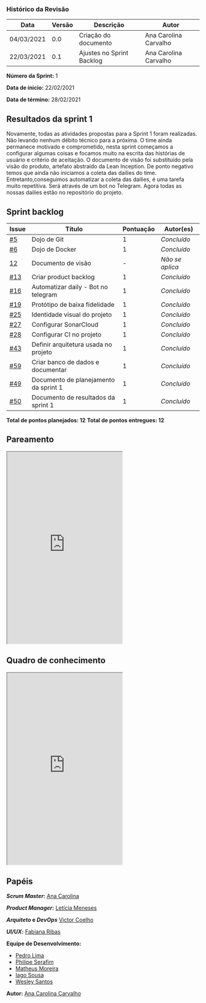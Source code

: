 ### Histórico da Revisão
| Data | Versão | Descrição | Autor |
|---|---|---|---|
| 04/03/2021| 0.0 |Criação do documento | Ana Carolina Carvalho|
| 22/03/2021| 0.1 |Ajustes no Sprint Backlog | Ana Carolina Carvalho |


**Número da Sprint:** 1

**Data de ínicio:** 22/02/2021

**Data de término:** 28/02/2021

## Resultados da sprint 1

Novamente, todas as atividades propostas para a Sprint 1 foram realizadas. Não levando nenhum débito técnico para a próxima. O time ainda permanece motivado e comprometido, nesta sprint começamos a configurar algumas coisas e focamos muito na escrita das histórias de usuário e critério de aceitação. 
O documento de visão foi substituído pela visão do produto, artefato abstraído da Lean Inception.
De ponto negativo temos que ainda não iniciamos a coleta das dailies do time. Entretanto,conseguimos automatizar a coleta das dailies, é uma tarefa muito repetitiva. Será através de um bot no Telegram. Agora todas as nossas dailies estão no repositório do projeto.

## Sprint backlog

| Issue | Título | Pontuação | Autor(es) |
|---|---|---|---|
|[#5](https://github.com/fga-eps-mds/2020.2-violeta-documentacao/issues/5)| Dojo de Git | 1 | _Concluído_ |
|[#6](https://github.com/fga-eps-mds/2020.2-violeta-documentacao/issues/6)| Dojo de Docker | 1 | _Concluído_ |
|[12](https://github.com/fga-eps-mds/2020.2-violeta-documentacao/issues/12)| Documento de visão | - | _Não se aplica_|
|[#13](https://github.com/fga-eps-mds/2020.2-violeta-documentacao/issues/13)| Criar product backlog | 1 | _Concluído_ |
|[#16](https://github.com/fga-eps-mds/2020.2-violeta-documentacao/issues/16)| Automatizar daily - Bot no telegram | 1 | _Concluído_ |
|[#19](https://github.com/fga-eps-mds/2020.2-violeta-documentacao/issues/19)| Protótipo de baixa fidelidade | 1 | _Concluído_ |
|[#25](https://github.com/fga-eps-mds/2020.2-violeta-documentacao/issues/25)| Identidade visual do projeto | 1 | _Concluído_ |
|[#27](https://github.com/fga-eps-mds/2020.2-violeta-documentacao/issues/27)| Configurar SonarCloud | 1 | _Concluído_ |
|[#28](https://github.com/fga-eps-mds/2020.2-violeta-documentacao/issues/28)| Configurar CI no projeto | 1 | _Concluído_ |
|[#43](https://github.com/fga-eps-mds/2020.2-violeta-documentacao/issues/43)| Definir arquitetura usada no projeto | 1 | _Concluído_ |
|[#59](https://github.com/fga-eps-mds/2020.2-violeta-documentacao/issues/59)| Criar banco de dados e documentar | 1 | _Concluído_ |
|[#49](https://github.com/fga-eps-mds/2020.2-violeta-documentacao/issues/49)| Documento de planejamento da sprint 1 | 1 | _Concluído_ |
|[#50](https://github.com/fga-eps-mds/2020.2-violeta-documentacao/issues/50)| Documento de resultados da sprint 1 | 1 | _Concluído_ |


<b>Total de pontos planejados: 12</b>
<b>Total de pontos entregues: 12</b>

## Pareamento

<iframe weidth="100%" height="500" src="https://docs.google.com/spreadsheets/d/e/2PACX-1vSUvF3lwINiA2gmoZeLfAFfI-sgInnqEVf4oq7nkh3joRHfGQgwIc63ij0wCB5oJzGtZirY3eT-hLjK/pubhtml?gid=112651915&amp;single=true&amp;widget=true&amp;headers=false"></iframe>

## Quadro de conhecimento 

<iframe weidth="100%" height="500" src="https://docs.google.com/spreadsheets/d/e/2PACX-1vSKpschz_TJPysoXgFRpq3kRT3bp3M_Y1DKFGRfmKh0oU3mXq8YGjwkznJ8cz-LlN4ZiCX0nLGdXBjj/pubhtml?gid=0&amp;single=true&amp;widget=true&amp;headers=false"></iframe>


## Papéis

**_Scrum Master_:** [Ana Carolina](https://github.com/anacarolcs)

**_Product Manager_:** [Letícia Meneses](https://github.com/mbslet)

**_Arquiteto_ e _DevOps_** [Victor Coelho](https://github.com/victorhdcoelho)

**_UI/UX_:** [Fabiana Ribas](https://github.com/FabianaRibas)

**Equipe de Desenvolvimento:**

- [Pedro Lima](https://github.com/pedrolimass)
- [Philipe Serafim](https://github.com/philipeserafim)
- [Matheus Moreira](https://github.com/mateus-lm)
- [Iago Sousa](https://github.com/iasousa)
- [Wesley Santos](https://github.com/wesleysantos00)

**Autor:** [Ana Carolina Carvalho](https://github.com/anacarolcs)


